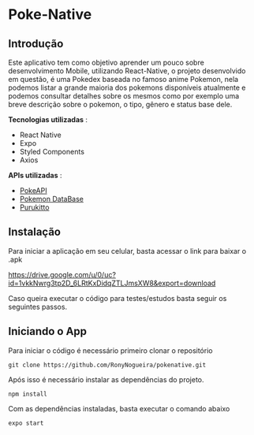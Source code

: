 # Poke-Native

## Introdução

Este aplicativo tem como objetivo aprender um pouco sobre desenvolvimento Mobile, utilizando React-Native, o projeto desenvolvido em questão, é uma Pokedex baseada no famoso anime Pokemon, nela podemos listar a grande maioria dos pokemons disponíveis atualmente e podemos consultar detalhes sobre os mesmos como por exemplo uma breve descrição sobre o pokemon, o tipo, gênero e status base dele.

**Tecnologias utilizadas** :

- React Native
- Expo 
- Styled Components
- Axios

**APIs utilizadas** :
- [PokeAPI](https://pokeapi.co/) 
- [Pokemon DataBase](https://pokemondb.net/sprites/)
- [Purukitto](https://github.com/Purukitto/pokemon-api)

## Instalação

Para iniciar a aplicação em seu celular, basta acessar o link para baixar o .apk

https://drive.google.com/u/0/uc?id=1vkkNwrg3tp2D_6LRtKxDidqZTLJmsXW8&export=download

Caso queira executar o código para testes/estudos basta seguir os seguintes passos.

## Iniciando o App 

Para iniciar o código é necessário primeiro clonar o repositório 

```
git clone https://github.com/RonyNogueira/pokenative.git
```
Após isso é necessário instalar as dependências do projeto.

```
npm install
```

Com as dependências instaladas, basta executar o comando abaixo

```
expo start
```


